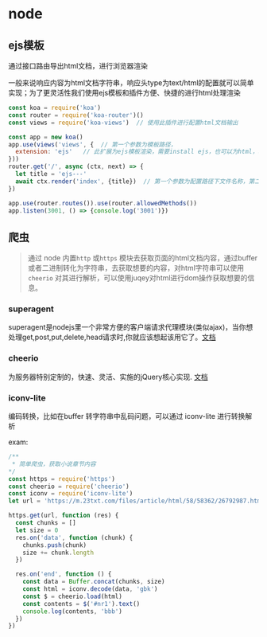 # node

## ejs模板
通过接口路由导出html文档，进行浏览器渲染

一般来说响应内容为html文档字符串，响应头type为text/html的配置就可以简单实现；为了更灵活性我们使用ejs模板和插件方便、快捷的进行html处理渲染
```js
const koa = require('koa')
const router = require('koa-router')()
const views = require('koa-views')  // 使用此插件进行配置html文档输出

const app = new koa()
app.use(views('views', {  // 第一个参数为模板路径，
  extension: 'ejs'   // 此扩展为ejs模板渲染，需要install ejs，也可以为html，输出html文档
}))
router.get('/', async (ctx, next) => {
  let title = 'ejs---'
  await ctx.render('index', {title})  // 第一个参数为配置路径下文件名称，第二个参数为变量参数
})

app.use(router.routes()).use(router.allowedMethods())
app.listen(3001, () => {console.log('3001')})

```


## 爬虫
> 通过 node 内置<code>http</code> 或<code>https</code> 模块去获取页面的html文档内容，通过buffer 或者二进制转化为字符串，去获取想要的内容，对html字符串可以使用<code>cheerio</code> 对其进行解析，可以使用juqey对html进行dom操作获取想要的信息。

### superagent
superagent是nodejs里一个非常方便的客户端请求代理模块(类似ajax)，当你想处理get,post,put,delete,head请求时,你就应该想起该用它了。[文档](https://www.npmjs.com/package/superagent)

### cheerio 
为服务器特别定制的，快速、灵活、实施的jQuery核心实现. [文档](https://www.npmjs.com/package/cheerio)

### iconv-lite
编码转换，比如在buffer 转字符串中乱码问题，可以通过 iconv-lite 进行转换解析

exam:
```js
/**
 * 简单爬虫，获取小说章节内容
*/
const https = require('https')
const cheerio = require('cheerio')
const iconv = require('iconv-lite')
let url = 'https://m.23txt.com/files/article/html/58/58362/26792987.html'

https.get(url, function (res) {
  const chunks = []
  let size = 0
  res.on('data', function (chunk) {
    chunks.push(chunk)
    size += chunk.length
  })

  res.on('end', function () {
    const data = Buffer.concat(chunks, size)
    const html = iconv.decode(data, 'gbk')
    const $ = cheerio.load(html)
    const contents = $('#nr1').text()
    console.log(contents, 'bbb')
  })
})
```

